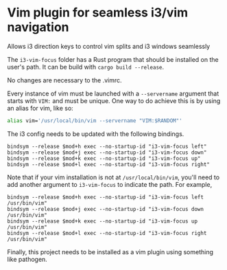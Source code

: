 Vim plugin for seamless i3/vim navigation
=========================================

Allows i3 direction keys to control vim splits and i3 windows seamlessly

The `i3-vim-focus` folder has a Rust program that should be installed on the
user's path. It can be build with `cargo build --release`.

No changes are necessary to the .vimrc.

Every instance of vim must be launched with a `--servername` argument that
starts with `VIM:` and must be unique. One way to do achieve this is by using an
alias for vim, like so:

```bash
alias vim='/usr/local/bin/vim --servername "VIM:$RANDOM"'
```

The i3 config needs to be updated with the following bindings.

```
bindsym --release $mod+h exec --no-startup-id "i3-vim-focus left"
bindsym --release $mod+j exec --no-startup-id "i3-vim-focus down"
bindsym --release $mod+k exec --no-startup-id "i3-vim-focus up"
bindsym --release $mod+l exec --no-startup-id "i3-vim-focus right"
```

Note that if your vim installation is not at `/usr/local/bin/vim`, you'll need
to add another argument to `i3-vim-focus` to indicate the path. For example,

```
bindsym --release $mod+h exec --no-startup-id "i3-vim-focus left  /usr/bin/vim"
bindsym --release $mod+j exec --no-startup-id "i3-vim-focus down  /usr/bin/vim"
bindsym --release $mod+k exec --no-startup-id "i3-vim-focus up    /usr/bin/vim"
bindsym --release $mod+l exec --no-startup-id "i3-vim-focus right /usr/bin/vim"
```

Finally, this project needs to be installed as a vim plugin using
something like pathogen.
